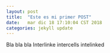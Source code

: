 ```yaml
---
layout: post
title:  "Este es mi primer POST"
date:   mar dic 18 17:10:04 CST 2018
categories: jekyll update
---
```

Bla bla bla
Interlinke intercells intelinked

